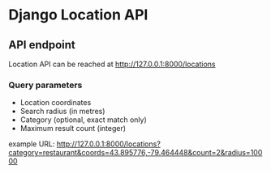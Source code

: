 # Django Location API

## API endpoint
Location API can be reached at http://127.0.0.1:8000/locations
### Query parameters
* Location coordinates
* Search radius (in metres)
* Category (optional, exact match only)
* Maximum result count (integer)

example URL: http://127.0.0.1:8000/locations?category=restaurant&coords=43.895776,-79.464448&count=2&radius=10000
